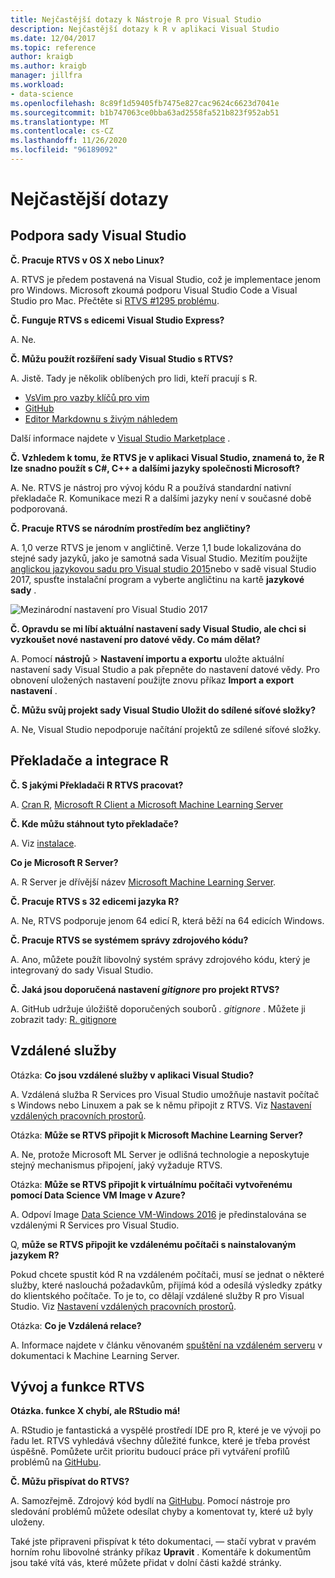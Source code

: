 ```yaml
---
title: Nejčastější dotazy k Nástroje R pro Visual Studio
description: Nejčastější dotazy k R v aplikaci Visual Studio
ms.date: 12/04/2017
ms.topic: reference
author: kraigb
ms.author: kraigb
manager: jillfra
ms.workload:
- data-science
ms.openlocfilehash: 8c89f1d59405fb7475e827cac9624c6623d7041e
ms.sourcegitcommit: b1b747063ce0bba63ad2558fa521b823f952ab51
ms.translationtype: MT
ms.contentlocale: cs-CZ
ms.lasthandoff: 11/26/2020
ms.locfileid: "96189092"
---
```

# <a name="frequently-asked-questions"></a>Nejčastější dotazy

## <a name="visual-studio-support"></a>Podpora sady Visual Studio

**Č. Pracuje RTVS v OS X nebo Linux?**

A. RTVS je předem postavená na Visual Studio, což je implementace jenom pro Windows. Microsoft zkoumá podporu Visual Studio Code a Visual Studio pro Mac. Přečtěte si [RTVS #1295 problému](https://github.com/Microsoft/RTVS/issues/1295).

**Č. Funguje RTVS s edicemi Visual Studio Express?**

A. Ne.

**Č. Můžu použít rozšíření sady Visual Studio s RTVS?**

A. Jistě. Tady je několik oblíbených pro lidi, kteří pracují s R.

- [VsVim pro vazby klíčů pro vim](https://marketplace.visualstudio.com/items?itemName=JaredParMSFT.VsVim)
- [GitHub](https://marketplace.visualstudio.com/items?itemName=GitHub.GitHubExtensionforVisualStudio)
- [Editor Markdownu s živým náhledem](https://marketplace.visualstudio.com/items?itemName=MadsKristensen.MarkdownEditor)

Další informace najdete v [Visual Studio Marketplace](https://marketplace.visualstudio.com/) .

**Č. Vzhledem k tomu, že RTVS je v aplikaci Visual Studio, znamená to, že R lze snadno použít s C#, C++ a dalšími jazyky společnosti Microsoft?**

A. Ne. RTVS je nástroj pro vývoj kódu R a používá standardní nativní překladače R. Komunikace mezi R a dalšími jazyky není v současné době podporovaná.

**Č. Pracuje RTVS se národním prostředím bez angličtiny?**

A. 1,0 verze RTVS je jenom v angličtině. Verze 1,1 bude lokalizována do stejné sady jazyků, jako je samotná sada Visual Studio. Mezitím použijte [anglickou jazykovou sadu pro Visual studio 2015](https://www.microsoft.com/download/details.aspx?id=48157)nebo v sadě visual Studio 2017, spusťte instalační program a vyberte angličtinu na kartě **jazykové sady** .

![Mezinárodní nastavení pro Visual Studio 2017](media/FAQ-international-settings.png)

**Č. Opravdu se mi líbí aktuální nastavení sady Visual Studio, ale chci si vyzkoušet nové nastavení pro datové vědy. Co mám dělat?**

A. Pomocí **nástrojů**  >  **Nastavení importu a exportu** uložte aktuální nastavení sady Visual Studio a pak přepněte do nastavení datové vědy. Pro obnovení uložených nastavení použijte znovu příkaz **Import a export nastavení** .

**Č. Můžu svůj projekt sady Visual Studio Uložit do sdílené síťové složky?**

A. Ne, Visual Studio nepodporuje načítání projektů ze sdílené síťové složky.

## <a name="r-interpretersintegration"></a>Překladače a integrace R

**Č. S jakými Překladači R RTVS pracovat?**

A. [Cran R](https://cran.r-project.org/), [Microsoft R Client a Microsoft Machine Learning Server](/machine-learning-server/)

**Č. Kde můžu stáhnout tyto překladače?**

A. Viz [instalace](installing-r-tools-for-visual-studio.md).

**Co je Microsoft R Server?**

A. R Server je dřívější název [Microsoft Machine Learning Server](/machine-learning-server/what-is-machine-learning-server).

**Č. Pracuje RTVS s 32 edicemi jazyka R?**

A. Ne, RTVS podporuje jenom 64 edicí R, která běží na 64 edicích Windows.

**Č. Pracuje RTVS se systémem správy zdrojového kódu?**

A. Ano, můžete použít libovolný systém správy zdrojového kódu, který je integrovaný do sady Visual Studio.

**Č. Jaká jsou doporučená nastavení *gitignore* pro projekt RTVS?**

A. GitHub udržuje úložiště doporučených souborů *. gitignore* . Můžete ji zobrazit tady: [R. gitignore](https://github.com/github/gitignore/blob/master/R.gitignore)

## <a name="remote-services"></a>Vzdálené služby

Otázka: **Co jsou vzdálené služby v aplikaci Visual Studio?**

A. Vzdálená služba R Services pro Visual Studio umožňuje nastavit počítač s Windows nebo Linuxem a pak se k němu připojit z RTVS. Viz [Nastavení vzdálených pracovních prostorů](setting-up-remote-r-workspaces.md).

Otázka: **Může se RTVS připojit k Microsoft Machine Learning Server?**

A. Ne, protože Microsoft ML Server je odlišná technologie a neposkytuje stejný mechanismus připojení, jaký vyžaduje RTVS.

Otázka: **Může se RTVS připojit k virtuálnímu počítači vytvořenému pomocí Data Science VM Image v Azure?**

A. Odpoví Image [Data Science VM-Windows 2016](https://azure.microsoft.com/services/virtual-machines/data-science-virtual-machines/) je předinstalována se vzdálenými R Services pro Visual Studio.

Q, **může se RTVS připojit ke vzdálenému počítači s nainstalovaným jazykem R?**

Pokud chcete spustit kód R na vzdáleném počítači, musí se jednat o některé služby, které naslouchá požadavkům, přijímá kód a odesílá výsledky zpátky do klientského počítače. To je to, co dělají vzdálené služby R pro Visual Studio. Viz [Nastavení vzdálených pracovních prostorů](setting-up-remote-r-workspaces.md).

Otázka: **Co je Vzdálená relace?**

A. Informace najdete v článku věnovaném [spuštění na vzdáleném serveru](/machine-learning-server/r/how-to-execute-code-remotely) v dokumentaci k Machine Learning Server.

## <a name="rtvs-development-and-features"></a>Vývoj a funkce RTVS

**Otázka. funkce X chybí, ale RStudio má!**

A. RStudio je fantastická a vyspělé prostředí IDE pro R, které je ve vývoji po řadu let. RTVS vyhledává všechny důležité funkce, které je třeba provést úspěšně. Pomůžete určit prioritu budoucí práce při vytváření profilů problémů na [GitHubu](https://github.com/Microsoft/RTVS/issues/).

**Č. Můžu přispívat do RTVS?**

A. Samozřejmě. Zdrojový kód bydlí na [GitHubu](https://github.com/microsoft/RTVS). Pomocí nástroje pro sledování problémů můžete odesílat chyby a komentovat ty, které už byly uloženy.

Také jste připraveni přispívat k této dokumentaci, &mdash; stačí vybrat v pravém horním rohu libovolné stránky příkaz **Upravit** . Komentáře k dokumentům jsou také vítá vás, které můžete přidat v dolní části každé stránky.
